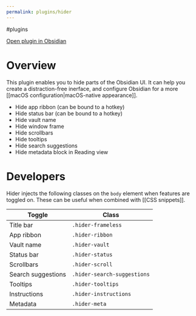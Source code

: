 ```yaml
---
permalink: plugins/hider
---
```

#plugins

[Open plugin in Obsidian](obsidian://show-plugin?id=obsidian-hider)

# Overview

This plugin enables you to hide parts of the Obsidian UI. It can help you create a distraction-free inerface, and configure Obsidian for a more [[macOS configuration|macOS-native appearance]].

- Hide app ribbon (can be bound to a hotkey)
- Hide status bar (can be bound to a hotkey)
- Hide vault name
- Hide window frame
- Hide scrollbars
- Hide tooltips
- Hide search suggestions
- Hide metadata block in Reading view

# Developers

Hider injects the following classes on the `body` element when features are toggled on. These can be useful when combined with [[CSS snippets]].

| Toggle | Class |
| ------ | ----- |
| Title bar | `.hider-frameless` |
| App ribbon | `.hider-ribbon` |
| Vault name | `.hider-vault` |
| Status bar | `.hider-status` |
| Scrollbars | `.hider-scroll` |
| Search suggestions | `.hider-search-suggestions` |
| Tooltips | `.hider-tooltips` |
| Instructions | `.hider-instructions` |
| Metadata | `.hider-meta` |